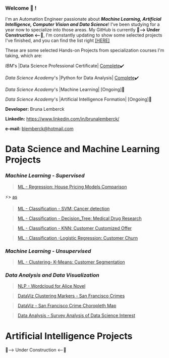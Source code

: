 ### Welcome 👋 !
I'm an Automation Engineer passionate about **_Machine Learning, Artificial Intelligence, Computer Vision and Data Science_**!
I've been studying for a year now to specialize into those areas. My GitHub is currently    **🔭--> Under Construction <--🔭**,
I'm constantly updating to show some selected projects I've finished, and you can find the list right [[HERE]](https://github.com/lemberck/lemberck/blob/main/README.md#data-science-and-machine-learning-projects)

These are some selected Hands-on Projects from specialization courses I'm taking, which are: 

   _IBM_'s |Data Science Professional Certificate|  [Complete](https://www.youracclaim.com/users/bruna-lemberck):heavy_check_mark:    
   
   _Data Science Academy_'s |Python for Data Analysis| [Complete](https://www.linkedin.com/feed/update/urn:li:activity:6736732341579972608/):heavy_check_mark:
   
   _Data Science Academy_'s |Machine Learning| [Ongoing]:memo:
   
   _Data Science Academy_'s |Artificial Intelligence Formation| [Ongoing]:memo:
      
**Developer:** Bruna Lemberck

**LinkedIn:** https://www.linkedin.com/in/brunalemberck/

**e-mail:** blemberck@hotmail.com

# Data Science and Machine Learning Projects
   ### _Machine Learning - Supervised_ 
   > [ML - Regression: House Pricing Models Comparison](https://github.com/lemberck/ML-Regression-House_Pricing_Models#machine-learning---regression-house-pricing-models-comparison)
   
 ⚡> [as]()
   
   > [ML - Classification - SVM: Cancer detection](https://github.com/lemberck/ML-Classif-SVM-Cancer_detection)
   
   > [ML - Classification - Decision_Tree: Medical Drug Research](https://github.com/lemberck/ML-Classif-Decision_Tree-Medical_Drug_Research)
   
   > [ML - Classification - KNN: Customer Customized Offer](https://github.com/lemberck/ML-Classif-KNN-Customer_Segmentation)
    
   > [ML - Classification -Logistic Regression: Customer Churn](https://github.com/lemberck/ML-Classif-LogistRegr-Customer_Churn)
   
   ### _Machine Learning - Unsupervised_
   > [ML - Clustering- K-Means: Customer Segmentation](https://github.com/lemberck/ML-Clustering-K_Means-Customer_Segmentation)
    
   ### _Data Analysis and Data Visualization_ 
   > [NLP - Wordcloud for Alice Novel](https://github.com/lemberck/NLP-wordcloud)
   
   > [DataViz Clustering Markers - San Francisco Crimes](https://github.com/lemberck/DataViz-Markers_Clusters-San_Francisco_Crimes)
   
   > [DataViz - San Francisco Crime Choropleth Map](https://github.com/lemberck/DataViz-San_Francisco_Crime_Choropleth_Map)
   
   > [Data Analysis - Survey Analysis of Data Science Interest](https://github.com/lemberck/Data-Analysis-Survey_Analysis_Data_Science_interest)
   
   
# Artificial Intelligence Projects
 🔭--> Under Construction <--🔭
<!--
**lemberck/lemberck** is a ✨ _special_ ✨ repository because its `README.md` (this file) appears on your GitHub profile.

Here are some ideas to get you started:

- 🔭 I’m currently working on ...
- 🌱 I’m currently learning ...
- 👯 I’m looking to collaborate on ...
- 🤔 I’m looking for help with ...
- 💬 Ask me about ...
- 📫 How to reach me: ...
- 😄 Pronouns: ...
- ⚡ Fun fact: ...
-->
